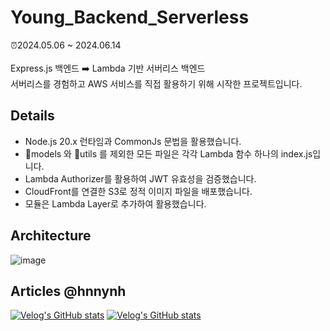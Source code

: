 # Young_Backend_Serverless

⏰2024.05.06 ~ 2024.06.14<br/><br/>
Express.js 백엔드 ➡️ Lambda 기반 서버리스 백엔드 <br/>
서버리스를 경험하고 AWS 서비스를 직접 활용하기 위해 시작한 프로젝트입니다. <br/>

## Details

- Node.js 20.x 런타임과 CommonJs 문법을 활용했습니다.
- 📁models 와 📁utils 를 제외한 모든 파일은 각각 Lambda 함수 하나의 index.js입니다.
- Lambda Authorizer를 활용하여 JWT 유효성을 검증했습니다.
- CloudFront를 연결한 S3로 정적 이미지 파일을 배포했습니다.
- 모듈은 Lambda Layer로 추가하여 활용했습니다.

## Architecture

![image](https://github.com/Young-Season/Young_Backend_Serverless/assets/83288181/f67ffedb-6038-4cfc-b4a6-4d32629b04b2)


## Articles @hnnynh

[![Velog's GitHub stats](https://velog-readme-stats.vercel.app/api?name=hnnynh)](https://velog.io/@hnnynh/%EC%84%9C%EB%B2%84%EB%A6%AC%EC%8A%A4-AWS-Lambda-%EB%B0%B1%EC%97%94%EB%93%9C-%EC%95%84%ED%82%A4%ED%85%8D%EC%B2%98-%EB%B9%84%EA%B5%90%ED%95%98%EA%B8%B0)
[![Velog's GitHub stats](https://velog-readme-stats.vercel.app/api?name=hnnynh)](https://velog.io/@hnnynh/API-Gateway-Authorizer)
